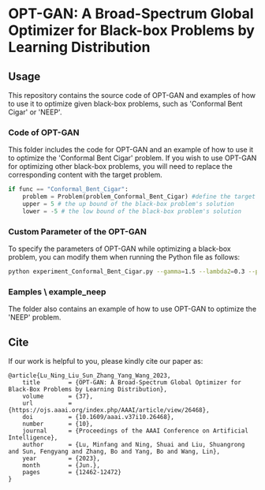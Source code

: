 # OPT-GAN: A Broad-Spectrum Global Optimizer for Black-box Problems by Learning Distribution

## Usage
This repository contains the source code of OPT-GAN and examples of how to use it to optimize given black-box problems, such as 'Conformal Bent Cigar' or 'NEEP'.

### Code of OPT-GAN
This folder includes the code for OPT-GAN and an example of how to use it to optimize the 'Conformal Bent Cigar' problem. If you wish to use OPT-GAN for optimizing other black-box problems, you will need to replace the corresponding content with the target problem.
``` python
if func == "Conformal_Bent_Cigar":
    problem = Problem(problem_Conformal_Bent_Cigar) #define the target black-box problem
    upper = 5 # the up bound of the black-box problem's solution
    lower = -5 # the low bound of the black-box problem's solution
```

### Custom Parameter of the OPT-GAN
To specify the parameters of OPT-GAN while optimizing a black-box problem, you can modify them when running the Python file as follows:
```bash
python experiment_Conformal_Bent_Cigar.py --gamma=1.5 --lambda2=0.3 --pop=30 --optset=150 --func_dim=2 --func_ins=0 --func_id=Conformal_Bent_Cigar --func_alg=OPT-GAN --maxfes=50000
```

### Eamples \ example_neep
The folder also contains an example of how to use OPT-GAN to optimize the 'NEEP' problem.

## Cite
If our work is helpful to you, please kindly cite our paper as:
```
@article{Lu_Ning_Liu_Sun_Zhang_Yang_Wang_2023,
    title        = {OPT-GAN: A Broad-Spectrum Global Optimizer for Black-Box Problems by Learning Distribution},
    volume       = {37},
    url          = {https://ojs.aaai.org/index.php/AAAI/article/view/26468},
    doi          = {10.1609/aaai.v37i10.26468},
    number       = {10},
    journal      = {Proceedings of the AAAI Conference on Artificial Intelligence},
    author       = {Lu, Minfang and Ning, Shuai and Liu, Shuangrong and Sun, Fengyang and Zhang, Bo and Yang, Bo and Wang, Lin},
    year         = {2023},
    month        = {Jun.},
    pages        = {12462-12472}
}
```
